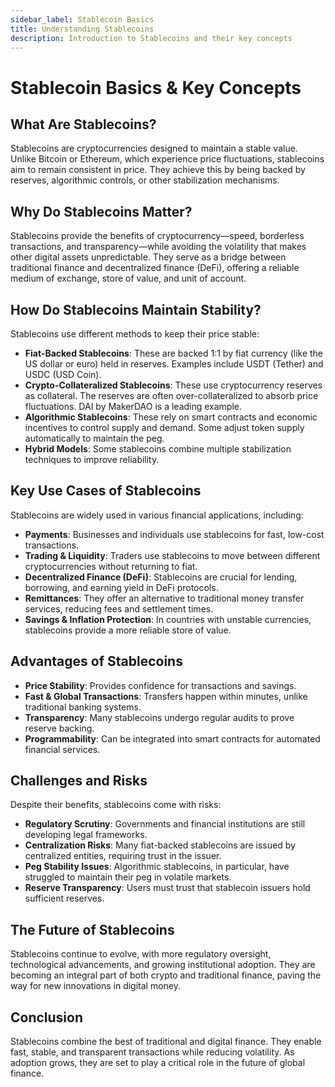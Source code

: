 ```yaml
---
sidebar_label: Stablecoin Basics
title: Understanding Stablecoins
description: Introduction to Stablecoins and their key concepts
---
```


# Stablecoin Basics & Key Concepts

## What Are Stablecoins?
Stablecoins are cryptocurrencies designed to maintain a stable value. Unlike Bitcoin or Ethereum, which experience price fluctuations, stablecoins aim to remain consistent in price. They achieve this by being backed by reserves, algorithmic controls, or other stabilization mechanisms.

## Why Do Stablecoins Matter?
Stablecoins provide the benefits of cryptocurrency—speed, borderless transactions, and transparency—while avoiding the volatility that makes other digital assets unpredictable. They serve as a bridge between traditional finance and decentralized finance (DeFi), offering a reliable medium of exchange, store of value, and unit of account.

## How Do Stablecoins Maintain Stability?

Stablecoins use different methods to keep their price stable:

- **Fiat-Backed Stablecoins**: These are backed 1:1 by fiat currency (like the US dollar or euro) held in reserves. Examples include USDT (Tether) and USDC (USD Coin).
- **Crypto-Collateralized Stablecoins**: These use cryptocurrency reserves as collateral. The reserves are often over-collateralized to absorb price fluctuations. DAI by MakerDAO is a leading example.
- **Algorithmic Stablecoins**: These rely on smart contracts and economic incentives to control supply and demand. Some adjust token supply automatically to maintain the peg.
- **Hybrid Models**: Some stablecoins combine multiple stabilization techniques to improve reliability.

## Key Use Cases of Stablecoins

Stablecoins are widely used in various financial applications, including:

- **Payments**: Businesses and individuals use stablecoins for fast, low-cost transactions.
- **Trading & Liquidity**: Traders use stablecoins to move between different cryptocurrencies without returning to fiat.
- **Decentralized Finance (DeFi)**: Stablecoins are crucial for lending, borrowing, and earning yield in DeFi protocols.
- **Remittances**: They offer an alternative to traditional money transfer services, reducing fees and settlement times.
- **Savings & Inflation Protection**: In countries with unstable currencies, stablecoins provide a more reliable store of value.

## Advantages of Stablecoins

- **Price Stability**: Provides confidence for transactions and savings.
- **Fast & Global Transactions**: Transfers happen within minutes, unlike traditional banking systems.
- **Transparency**: Many stablecoins undergo regular audits to prove reserve backing.
- **Programmability**: Can be integrated into smart contracts for automated financial services.

## Challenges and Risks

Despite their benefits, stablecoins come with risks:

- **Regulatory Scrutiny**: Governments and financial institutions are still developing legal frameworks.
- **Centralization Risks**: Many fiat-backed stablecoins are issued by centralized entities, requiring trust in the issuer.
- **Peg Stability Issues**: Algorithmic stablecoins, in particular, have struggled to maintain their peg in volatile markets.
- **Reserve Transparency**: Users must trust that stablecoin issuers hold sufficient reserves.

## The Future of Stablecoins

Stablecoins continue to evolve, with more regulatory oversight, technological advancements, and growing institutional adoption. They are becoming an integral part of both crypto and traditional finance, paving the way for new innovations in digital money.

## Conclusion

Stablecoins combine the best of traditional and digital finance. They enable fast, stable, and transparent transactions while reducing volatility. As adoption grows, they are set to play a critical role in the future of global finance.


